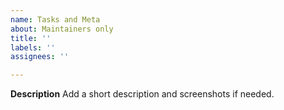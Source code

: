 ```yaml
---
name: Tasks and Meta
about: Maintainers only
title: ''
labels: ''
assignees: ''

---
```


**Description**
Add a short description and screenshots if needed.
